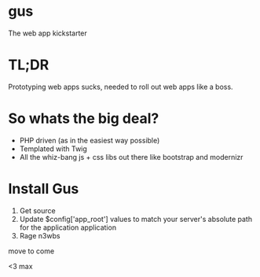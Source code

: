 gus
===

The web app kickstarter

# TL;DR
Prototyping web apps sucks, needed to roll out web 
apps like a boss.

# So whats the big deal?

- PHP driven (as in the easiest way possible)
- Templated with Twig
- All  the whiz-bang js + css libs out there like bootstrap and modernizr

# Install Gus

1) Get source
2) Update $config['app_root'] values to match your server's absolute path for the application application
3) Rage n3wbs

move to come 

<3 max